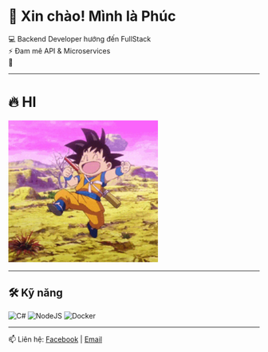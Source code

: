 # 👋 Xin chào! Mình là Phúc

💻 Backend Developer hướng đến FullStack  
⚡ Đam mê API & Microservices  
🌱  

---

# 🔥 HI
<img src="https://raw.githubusercontent.com/Minhphuc2603/Minhphuc2603/main/goku-goku-happy.gif" width="300"/>



---

## 🛠 Kỹ năng
![C#](https://img.shields.io/badge/-C%23-239120?style=flat&logo=c-sharp&logoColor=white)
![NodeJS](https://img.shields.io/badge/-NodeJS-43853D?style=flat&logo=node.js&logoColor=white)
![Docker](https://img.shields.io/badge/-Docker-2496ED?style=flat&logo=docker&logoColor=white)

---

📫 Liên hệ: [Facebook](https://linkedin.com/in/USERNAME) | [Email](mailto:trinhphuc980@gmail.com) 
